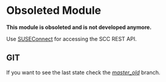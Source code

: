 Obsoleted Module
================

**This module is obsoleted and is not developed anymore.**

Use [SUSEConnect](https://github.com/SUSE/connect/) for accessing the SCC REST API.


GIT
---

If you want to see the last state check the [*master_old*](../../tree/master_old) branch.

